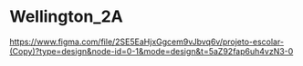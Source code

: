 # Wellington_2A

https://www.figma.com/file/2SE5EaHjxGgcem9vJbvq6v/projeto-escolar-(Copy)?type=design&node-id=0-1&mode=design&t=5aZ92fap6uh4vzN3-0
